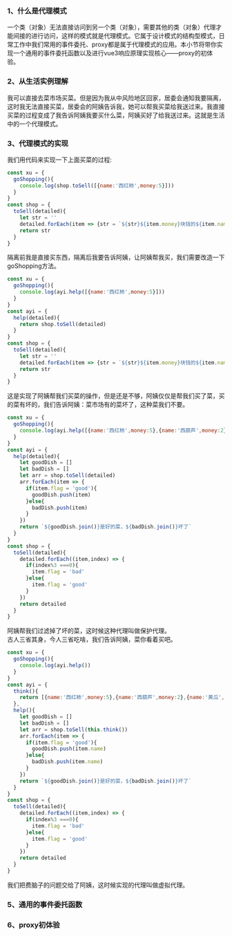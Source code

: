 ### 1、什么是代理模式  
一个类（对象）无法直接访问到另一个类（对象），需要其他的类（对象）代理才能间接的进行访问，这样的模式就是代理模式。它属于设计模式的结构型模式，日常工作中我们常用的事件委托、proxy都是属于代理模式的应用。本小节将带你实现一个通用的事件委托函数以及进行vue3响应原理实现核心——proxy的初体验。

### 2、从生活实例理解
我可以直接去菜市场买菜。但是因为我从中风险地区回家，居委会通知我要隔离，这时我无法直接买菜，居委会的阿姨告诉我，她可以帮我买菜给我送过来。我直接买菜的过程变成了我告诉阿姨我要买什么菜，阿姨买好了给我送过来。这就是生活中的一个代理模式。

### 3、代理模式的实现
我们用代码来实现一下上面买菜的过程:
```javaScript
const xu = {
  goShopping(){
    console.log(shop.toSell([{name:'西红柿',money:5}]))
  }
}
const shop = {
  toSell(detailed){
    let str = ''
    detailed.forEach(item => {str = `${str}${item.money}块钱的${item.name},`})
    return str
  }
}
```
隔离前我是直接买东西，隔离后我要告诉阿姨，让阿姨帮我买，我们需要改造一下goShopping方法。
```javaScript
const xu = {
  goShopping(){
    console.log(ayi.help([{name:'西红柿',money:5}]))
  }
}
const ayi = {
  help(detailed){
    return shop.toSell(detailed)
  }
}
const shop = {
  toSell(detailed){
    let str = ''
    detailed.forEach(item => {str = `${str}${item.money}块钱的${item.name},`})
    return str
  }
}
```
这是实现了阿姨帮我们买菜的操作，但是还是不够，阿姨仅仅是帮我们买了菜，买的菜有坏的，我们告诉阿姨：菜市场有的菜坏了，这种菜我们不要。
```javaScript
const xu = {
  goShopping(){
    console.log(ayi.help([{name:'西红柿',money:5},{name:'西葫芦',money:2},{name:'黄瓜',money:1},{name:'菜花',money:9}]))
  }
}
const ayi = {
  help(detailed){
    let goodDish = []
    let badDish = []
    let arr = shop.toSell(detailed)
    arr.forEach(item => {
      if(item.flag = 'good'){
        goodDish.push(item)
      }else{
        badDish.push(item)
      }
    })
    return `${goodDish.join()}是好的菜，${badDish.join()}坏了`
  }
}
const shop = {
  toSell(detailed){
    detailed.forEach((item,index) => {
      if(index%3 ===0){
        item.flag = 'bad'
      }else{
        item.flag = 'good'
      }
    })
    return detailed
  }
}
```
阿姨帮我们过滤掉了坏的菜，这时候这种代理叫做保护代理。  
古人三省其身，今人三省吃啥，我们告诉阿姨，菜你看着买吧。
```javaScript
const xu = {
  goShopping(){
    console.log(ayi.help())
  }
}
const ayi = {
  think(){
    return [{name:'西红柿',money:5},{name:'西葫芦',money:2},{name:'黄瓜',money:1},{name:'菜花',money:9}]
  },
  help(){
    let goodDish = []
    let badDish = []
    let arr = shop.toSell(this.think())
    arr.forEach(item => {
      if(item.flag = 'good'){
        goodDish.push(item.name)
      }else{
        badDish.push(item.name)
      }
    })
    return `${goodDish.join()}是好的菜，${badDish.join()}坏了`
  }
}
const shop = {
  toSell(detailed){
    detailed.forEach((item,index) => {
      if(index%3 ===0){
        item.flag = 'bad'
      }else{
        item.flag = 'good'
      }
    })
    return detailed
  }
}
```
我们把费脑子的问题交给了阿姨，这时候实现的代理叫做虚拟代理。

### 5、通用的事件委托函数
### 6、proxy初体验
